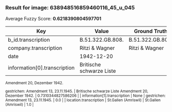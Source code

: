 ### Result for image: 638948516859460116_45_u_045
Average Fuzzy Score: **0.6218390804597701**
<small>

| Key | Value | Ground Truth | Score |
| --- | --- | --- | --- |
| b_id.transcription | B.51.322.GB.808. | B.51.322.GB.808. | 1.0 |
| company.transcription | Ritzi & Wagner | Ritzi & Wagner | 1.0 |
| date | 1942-12-20 |  | 0.0 |
| information[0].transcription | Britische schwarze Liste
Amendment 20, Dezember 1942.

gestrichen:
Amendment 13, 23.11.1945. | Britische schwarze Liste
Amendment 20, Dezember 1942. | 0.7310344827586206 |
| information[1].transcription | None | gestrichen:
Amendment 13, 23.11.1945. | 0.0 |
| location.transcription | St.Gallen (Amriswil) | St.Gallen (Amriswil) | 1.0 |

</small>

